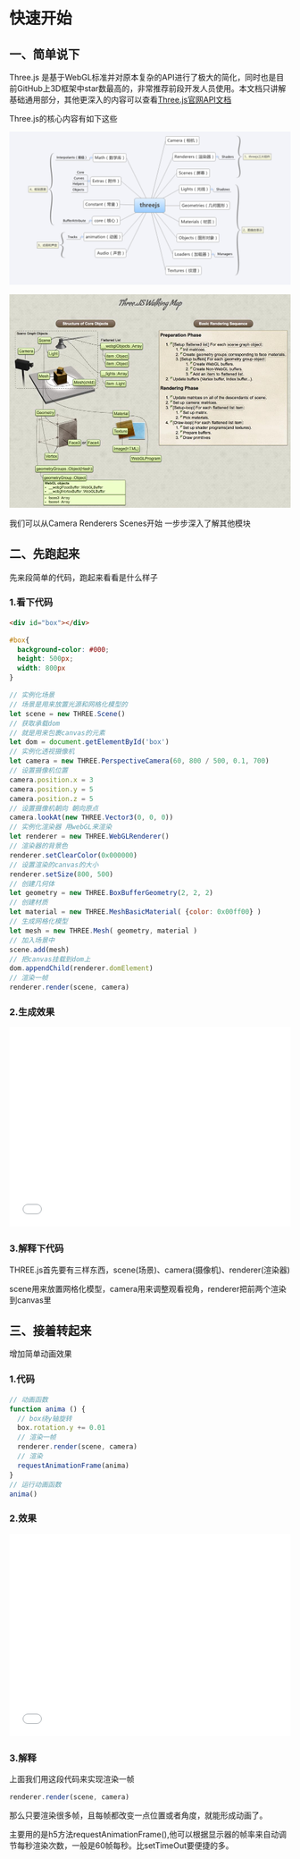 # 快速开始

## 一、简单说下

Three.js 是基于WebGL标准并对原本复杂的API进行了极大的简化，同时也是目前GitHub上3D框架中star数最高的，非常推荐前段开发人员使用。本文档只讲解基础通用部分，其他更深入的内容可以查看[Three.js官网API文档](https://threejs.org/docs/index.html#manual/en/introduction/Creating-a-scene)

Three.js的核心内容有如下这些

![Three model](../static/img/threejsModel.png)

![Three model](../static/img/three_render.jpg)

我们可以从Camera Renderers Scenes开始 一步步深入了解其他模块

## 二、先跑起来

先来段简单的代码，跑起来看看是什么样子

### 1.看下代码
``` html
<div id="box"></div>
```

``` css
#box{
  background-color: #000;
  height: 500px;
  width: 800px
}
```

``` js
// 实例化场景
// 场景是用来放置光源和网格化模型的
let scene = new THREE.Scene()
// 获取承载dom
// 就是用来包裹canvas的元素
let dom = document.getElementById('box')
// 实例化透视摄像机
let camera = new THREE.PerspectiveCamera(60, 800 / 500, 0.1, 700)
// 设置摄像机位置
camera.position.x = 3
camera.position.y = 5
camera.position.z = 5
// 设置摄像机朝向 朝向原点
camera.lookAt(new THREE.Vector3(0, 0, 0))
// 实例化渲染器 用webGL来渲染
let renderer = new THREE.WebGLRenderer()
// 渲染器的背景色
renderer.setClearColor(0x000000)
// 设置渲染的canvas的大小
renderer.setSize(800, 500)
// 创建几何体
let geometry = new THREE.BoxBufferGeometry(2, 2, 2)
// 创建材质
let material = new THREE.MeshBasicMaterial( {color: 0x00ff00} )
// 生成网格化模型
let mesh = new THREE.Mesh( geometry, material )
// 加入场景中
scene.add(mesh)
// 把canvas挂载到dom上
dom.appendChild(renderer.domElement)
// 渲染一帧
renderer.render(scene, camera)
```

### 2.生成效果

<iframe height='357' scrolling='no' title='jvKdJM' src='//codepen.io/kuminson/embed/jvKdJM/?height=357&theme-id=0&default-tab=result&embed-version=2' frameborder='no' allowtransparency='true' allowfullscreen='true' style='width: 100%;'>See the Pen <a href='https://codepen.io/kuminson/pen/jvKdJM/'>jvKdJM</a> by kuminson (<a href='https://codepen.io/kuminson'>@kuminson</a>) on <a href='https://codepen.io'>CodePen</a>.</iframe>

### 3.解释下代码

THREE.js首先要有三样东西，scene(场景)、camera(摄像机)、renderer(渲染器)

scene用来放置网格化模型，camera用来调整观看视角，renderer把前两个渲染到canvas里

## 三、接着转起来

增加简单动画效果

### 1.代码

``` js
// 动画函数
function anima () {
  // box绕y轴旋转
  box.rotation.y += 0.01
  // 渲染一帧
  renderer.render(scene, camera)
  // 渲染
  requestAnimationFrame(anima)
}
// 运行动画函数
anima()
```

### 2.效果

<iframe height='362' scrolling='no' title='转起来' src='//codepen.io/kuminson/embed/jvKgQR/?height=362&theme-id=0&default-tab=result&embed-version=2' frameborder='no' allowtransparency='true' allowfullscreen='true' style='width: 100%;'>See the Pen <a href='https://codepen.io/kuminson/pen/jvKgQR/'>转起来</a> by kuminson (<a href='https://codepen.io/kuminson'>@kuminson</a>) on <a href='https://codepen.io'>CodePen</a>.
</iframe>

### 3.解释

上面我们用这段代码来实现渲染一帧

``` js
renderer.render(scene, camera)
```

那么只要渲染很多帧，且每帧都改变一点位置或者角度，就能形成动画了。

主要用的是h5方法requestAnimationFrame(),他可以根据显示器的帧率来自动调节每秒渲染次数，一般是60帧每秒。比setTimeOut要便捷的多。